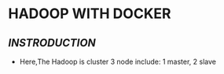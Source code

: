 # HADOOP WITH DOCKER
## ***INSTRODUCTION***
* Here,The Hadoop is cluster 3 node include: 1 master, 2 slave
